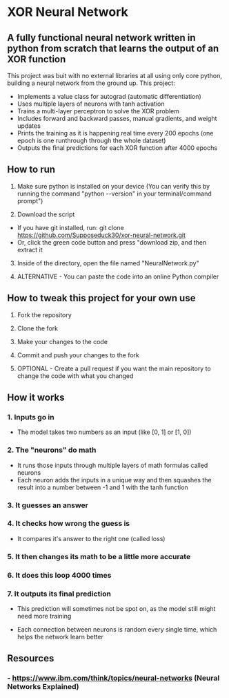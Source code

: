 # XOR Neural Network

## A fully functional neural network written in python from scratch that learns the output of an XOR function 

This project was buit with no external libraries at all using only core python, building a neural network from the ground up. This project:
- Implements a value class for autograd (automatic differentiation)
- Uses multiple layers of neurons with tanh activation
- Trains a multi-layer perceptron to solve the XOR problem
- Includes forward and backward passes, manual gradients, and weight updates
- Prints the training as it is happening real time every 200 epochs (one epoch is one runthrough through the whole dataset)
- Outputs the final predictions for each XOR function after 4000 epochs 

## How to run 
1. Make sure python is installed on your device (You can verify this by running the command "python --version" in your terminal/command prompt")

2. Download the script
- If you have git installed, run:
  git clone https://github.com/Supposeduck30/xor-neural-network.git
- Or, click the green code button and press "download zip, and then extract it 

3. Inside of the directory, open the file named "NeuralNetwork.py"

4. ALTERNATIVE - You can paste the code into an online Python compiler

## How to tweak this project for your own use 
1. Fork the repository
   
2. Clone the fork
   
3. Make your changes to the code
   
4. Commit and push your changes to the fork
   
5. OPTIONAL - Create a pull request if you want the main repository to change the code with what you changed 

## How it works 
### 1. Inputs go in
   - The model takes two numbers as an input (like [0, 1] or [1, 0])

### 2. The "neurons" do math
   - It runs those inputs through multiple layers of math formulas called neurons
   - Each neuron adds the inputs in a unique way and then squashes the result into a number between -1 and 1 with the tanh function

### 3. It guesses an answer

### 4. It checks how wrong the guess is
   - It compares it's answer to the right one (called loss)
  
### 5. It then changes its math to be a little more accurate

### 6. It does this loop 4000 times

### 7. It outputs its final prediction
   - This prediction will sometimes not be spot on, as the model still might need more training

- Each connection between neurons is random every single time, which helps the network learn better

## Resources
### - https://www.ibm.com/think/topics/neural-networks (Neural Networks Explained)
